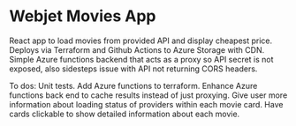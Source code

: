 # Webjet Movies App

React app to load movies from provided API and display cheapest price.
Deploys via Terraform and Github Actions to Azure Storage with CDN.  
Simple Azure functions backend that acts as a proxy so API secret is not exposed, also sidesteps issue with API not returning CORS headers.

To dos:
Unit tests.
Add Azure functions to terraform.
Enhance Azure functions back end to cache results instead of just proxying.
Give user more information about loading status of providers within each movie card.
Have cards clickable to show detailed information about each movie.
